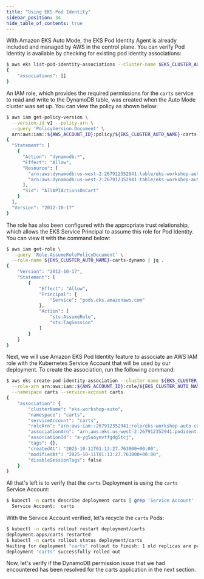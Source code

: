 ```yaml
---
title: "Using EKS Pod Identity"
sidebar_position: 34
hide_table_of_contents: true
---
```


With Amazon EKS Auto Mode, the EKS Pod Identity Agent is already included and managed by AWS in the control plane. You can verify Pod Identity is available by checking for existing pod identity associations:

```bash
$ aws eks list-pod-identity-associations --cluster-name $EKS_CLUSTER_AUTO_NAME --namespace carts
{
    "associations": []
}
```

An IAM role, which provides the required permissions for the `carts` service to read and write to the DynamoDB table, was created when the Auto Mode cluster was set up. You can view the policy as shown below:

```bash
$ aws iam get-policy-version \
  --version-id v1 --policy-arn \
  --query 'PolicyVersion.Document' \
  arn:aws:iam::${AWS_ACCOUNT_ID}:policy/${EKS_CLUSTER_AUTO_NAME}-carts-dynamo | jq .
{
  "Statement": [
    {
      "Action": "dynamodb:*",
      "Effect": "Allow",
      "Resource": [
        "arn:aws:dynamodb:us-west-2:267912352941:table/eks-workshop-auto-carts",
        "arn:aws:dynamodb:us-west-2:267912352941:table/eks-workshop-auto-carts/index/*"
      ],
      "Sid": "AllAPIActionsOnCart"
    }
  ],
  "Version": "2012-10-17"
}
```

The role has also been configured with the appropriate trust relationship, which allows the EKS Service Principal to assume this role for Pod Identity. You can view it with the command below:

```bash
$ aws iam get-role \
  --query 'Role.AssumeRolePolicyDocument' \
  --role-name ${EKS_CLUSTER_AUTO_NAME}-carts-dynamo | jq .
{
    "Version": "2012-10-17",
    "Statement": [
        {
            "Effect": "Allow",
            "Principal": {
                "Service": "pods.eks.amazonaws.com"
            },
            "Action": [
                "sts:AssumeRole",
                "sts:TagSession"
            ]
        }
    ]
}
```

Next, we will use Amazon EKS Pod Identity feature to associate an AWS IAM role with the Kubernetes Service Account that will be used by our deployment. To create the association, run the following command:

```bash wait=30
$ aws eks create-pod-identity-association --cluster-name ${EKS_CLUSTER_AUTO_NAME} \
  --role-arn arn:aws:iam::${AWS_ACCOUNT_ID}:role/${EKS_CLUSTER_AUTO_NAME}-carts-dynamo \
  --namespace carts --service-account carts
{
    "association": {
        "clusterName": "eks-workshop-auto",
        "namespace": "carts",
        "serviceAccount": "carts",
        "roleArn": "arn:aws:iam::267912352941:role/eks-workshop-auto-carts-dynamo",
        "associationArn": "arn:aws:eks:us-west-2:267912352941:podidentityassociation/eks-workshop-auto/a-yg5uoymvtfgdg5tcj",
        "associationId": "a-yg5uoymvtfgdg5tcj",
        "tags": {},
        "createdAt": "2025-10-11T01:13:27.763000+00:00",
        "modifiedAt": "2025-10-11T01:13:27.763000+00:00",
        "disableSessionTags": false
    }
}
```

All that's left is to verify that the `carts` Deployment is using the `carts` Service Account:

```bash
$ kubectl -n carts describe deployment carts | grep 'Service Account'
  Service Account:  carts
```

With the Service Account verified, let's recycle the `carts` Pods:

```bash hook=enable-pod-identity hookTimeout=430
$ kubectl -n carts rollout restart deployment/carts
deployment.apps/carts restarted
$ kubectl -n carts rollout status deployment/carts
Waiting for deployment "carts" rollout to finish: 1 old replicas are pending termination...
deployment "carts" successfully rolled out
```

Now, let's verify if the DynamoDB permission issue that we had encountered has been resolved for the carts application in the next section.
